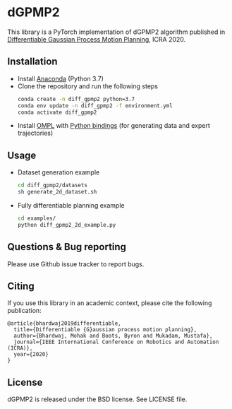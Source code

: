 dGPMP2
=====

This library is a PyTorch implementation of dGPMP2 algorithm published in [Differentiable Gaussian Process Motion Planning](https://bit.ly/33SGjms), ICRA 2020.


Installation
-----

- Install [Anaconda](https://www.anaconda.com/products/individual) (Python 3.7)
- Clone the repository and run the following steps
  ```bash
  conda create -n diff_gpmp2 python=3.7
  conda env update -n diff_gpmp2 -f environment.yml
  conda activate diff_gpmp2
  ```
- Install [OMPL](https://github.com/ompl/ompl) with [Python bindings](https://ompl.kavrakilab.org/python.html) (for generating data and expert trajectories) 


Usage
-----
- Dataset generation example
  ```bash
  cd diff_gpmp2/datasets
  sh generate_2d_dataset.sh
  ```
- Fully differentiable planning example 
  ```bash
  cd examples/
  python diff_gpmp2_2d_example.py
  ```


Questions & Bug reporting
-----

Please use Github issue tracker to report bugs.


Citing
-----

If you use this library in an academic context, please cite the following publication:

```
@article{bhardwaj2019differentiable,
  title={Differentiable {G}aussian process motion planning},
  author={Bhardwaj, Mohak and Boots, Byron and Mukadam, Mustafa},
  journal={IEEE International Conference on Robotics and Automation (ICRA)},
  year={2020}
}
```


License
-----

dGPMP2 is released under the BSD license. See LICENSE file.
